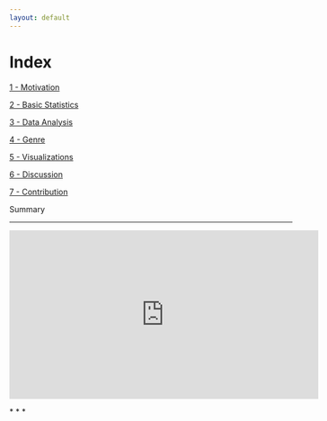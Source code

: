 ```yaml
---
layout: default
---
```


# Index


<div class="btn-container">
<a href="./pages/motivation.html" class="btn">1 - Motivation</a>

<a href="./pages/basic-stats.html" class="btn">2 - Basic Statistics</a>

<a href="./pages/data-analysis.html" class="btn">3 - Data Analysis</a>

<a href="./pages/genre.html" class="btn">4 - Genre</a>

<a href="./pages/visualizations.html" class="btn">5 - Visualizations</a>

<a href="./pages/discussion.html" class="btn">6 - Discussion</a>

<a href="./pages/contribution.html" class="btn">7 - Contribution</a>

</div>


<div class="midleTitle">
Summary
</div>

* * * 

<iframe width="550" height="300" src="https://www.youtube.com/embed/2po4f17rj7U" title="Motor Vehicle Collisions In New York City" frameborder="0" allow="accelerometer; autoplay; clipboard-write; encrypted-media; gyroscope; picture-in-picture; web-share" allowfullscreen></iframe>

<p>
</p>
* * *
